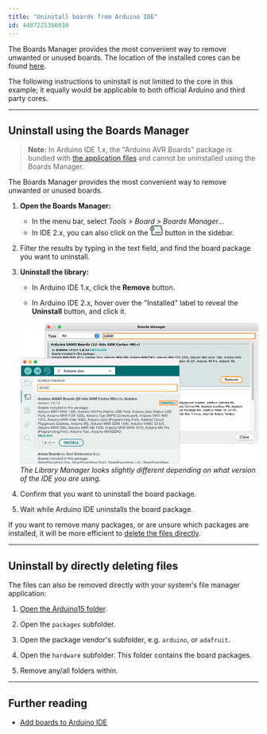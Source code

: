 ```yaml
---
title: "Uninstall boards from Arduino IDE"
id: 4407225360018
---
```


The Boards Manager provides the most convenient way to remove unwanted or unused boards. The location of the installed cores can be found [here](https://support.arduino.cc/hc/en-us/articles/4415103213714#boards).

The following instructions to uninstall is not limited to the core in this example; it equally would be applicable to both official Arduino and third party cores.

---

## Uninstall using the Boards Manager

> **Note:** In Arduino IDE 1.x, the "Arduino AVR Boards" package is bundled with [the application files](https://support.arduino.cc/hc/en-us/articles/4412943340178-Open-the-Arduino-IDE-installation-folder) and cannot be uninstalled using the Boards Manager.

The Boards Manager provides the most convenient way to remove unwanted or unused boards.

1. **Open the Boards Manager:**

   * In the menu bar, select _Tools > Board > Boards Manager..._
   * In IDE 2.x, you can also click on the ![Boards Manager icon](img/symbol_board.png) button in the sidebar.

2. Filter the results by typing in the text field, and find the board package you want to uninstall.

3. **Uninstall the library:**

   * In Arduino IDE 1.x, click the **Remove** button.

   * In Arduino IDE 2.x, hover over the "Installed" label to reveal the **Uninstall** button, and click it.

   ![Uninstalling the SAMD package in Arduino IDE 1.x and 2.x.](img/uninstall-board.png)
   _The Library Manager looks slightly different depending on what version of the IDE you are using._

4. Confirm that you want to uninstall the board package.

5. Wait while Arduino IDE uninstalls the board package.

If you want to remove many packages, or are unsure which packages are installed, it will be more efficient to [delete the files directly](#delete-files).

---

<a id="delete-files"></a>

## Uninstall by directly deleting files

The files can also be removed directly with your system's file manager application:

1. [Open the Arduino15 folder](https://support.arduino.cc/hc/en-us/articles/360018448279-Open-the-Arduino15-folder).

2. Open the `packages` subfolder.

3. Open the package vendor's subfolder, e.g. `arduino`, or `adafruit`.

4. Open the `hardware` subfolder. This folder contains the board packages.

5. Remove any/all folders within.

---

## Further reading

* [Add boards to Arduino IDE](https://support.arduino.cc/hc/en-us/articles/360016119519)
